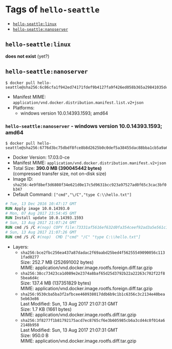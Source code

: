 <!-- THIS FILE IS GENERATED VIA './update-remote.sh' -->

# Tags of `hello-seattle`

-	[`hello-seattle:linux`](#hello-seattlelinux)
-	[`hello-seattle:nanoserver`](#hello-seattlenanoserver)

## `hello-seattle:linux`

**does not exist** (yet?)

## `hello-seattle:nanoserver`

```console
$ docker pull hello-seattle@sha256:6c86cfa1f942ed74171fdef9b4127fa9f426ed058b365a29841035dcdf4313a6
```

-	Manifest MIME: `application/vnd.docker.distribution.manifest.list.v2+json`
-	Platforms:
	-	windows version 10.0.14393.1593; amd64

### `hello-seattle:nanoserver` - windows version 10.0.14393.1593; amd64

```console
$ docker pull hello-seattle@sha256:6776d3bc75dbdf8fce8b8d2625b0c0def5a38455dac88bba1cb5a9a6672db3e1
```

-	Docker Version: 17.03.0-ce
-	Manifest MIME: `application/vnd.docker.distribution.manifest.v2+json`
-	Total Size: **390.0 MB (390045442 bytes)**  
	(compressed transfer size, not on-disk size)
-	Image ID: `sha256:4e9f8bef3d6808f34e621d0e17c5d9631bcc923a97527ad0f65c3cac3bf0b347`
-	Default Command: `["cmd","\/C","type C:\\hello.txt"]`

```dockerfile
# Tue, 13 Dec 2016 10:47:17 GMT
RUN Apply image 10.0.14393.0
# Mon, 07 Aug 2017 23:54:45 GMT
RUN Install update 10.0.14393.1593
# Sun, 13 Aug 2017 21:07:24 GMT
RUN cmd /S /C #(nop) COPY file:73331af5616ef632d0fa354ceef92ad3a5e561c12c4d53320cdd17c39a4e4b3f in C: 
# Sun, 13 Aug 2017 21:07:26 GMT
RUN cmd /S /C #(nop)  CMD ["cmd" "/C" "type C:\\hello.txt"]
```

-	Layers:
	-	`sha256:bce2fbc256ea437a87dadac2f69aabd25bed4f56255549090056c1131fad0277`  
		Size: 252.7 MB (252691002 bytes)  
		MIME: application/vnd.docker.image.rootfs.foreign.diff.tar.gzip
	-	`sha256:38cc73423ca1d089e2e2374a8baf65d25d3792b22a22263c702f22f85bea6d4c`  
		Size: 137.4 MB (137351829 bytes)  
		MIME: application/vnd.docker.image.rootfs.foreign.diff.tar.gzip
	-	`sha256:9530cba5ba3f2afbcee460938017ddb6b9c1b1c6356c3c2134e40bea5eb63e86`  
		Last Modified: Sun, 13 Aug 2017 21:07:31 GMT  
		Size: 1.7 KB (1661 bytes)  
		MIME: application/vnd.docker.image.rootfs.diff.tar.gzip
	-	`sha256:3f8277f1b81792175acd7ec8765cf6e3b605985cb6a3cd44c0f014a62148b958`  
		Last Modified: Sun, 13 Aug 2017 21:07:31 GMT  
		Size: 950.0 B  
		MIME: application/vnd.docker.image.rootfs.diff.tar.gzip
